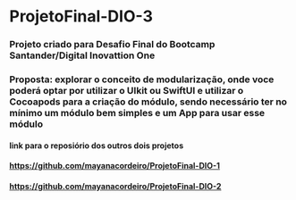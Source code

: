 # ProjetoFinal-DIO-3

### Projeto criado para Desafio Final do Bootcamp Santander/Digital Inovattion One

### Proposta: explorar o conceito de modularização, onde voce poderá optar por utilizar o UIkit ou SwiftUI e utilizar o Cocoapods para a criação do módulo, sendo necessário ter no mínimo um módulo bem simples e um App para usar esse módulo


#### link para o reposiório dos outros dois projetos
#### https://github.com/mayanacordeiro/ProjetoFinal-DIO-1
#### https://github.com/mayanacordeiro/ProjetoFinal-DIO-2

